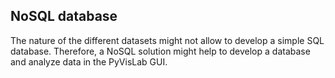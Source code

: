<h2> NoSQL database </h2>
The nature of the different datasets might not allow to develop a simple SQL database. Therefore, a NoSQL solution might help to develop a database and analyze data in the PyVisLab GUI.
